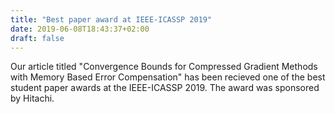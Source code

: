 ```yaml
---
title: "Best paper award at IEEE-ICASSP 2019"
date: 2019-06-08T18:43:37+02:00
draft: false
---
```


Our article titled "Convergence Bounds for Compressed Gradient Methods with Memory Based Error Compensation" has
been recieved one of the best student paper awards at the IEEE-ICASSP 2019. The award was sponsored by Hitachi. 
